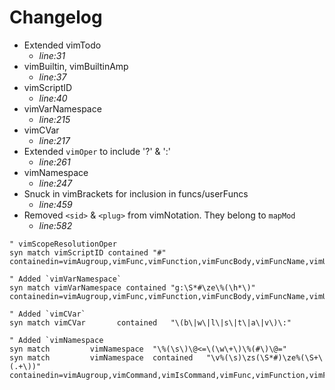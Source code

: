 # Changelog #

- Extended vimTodo
  - *line:31*
- vimBuiltin, vimBuiltinAmp
  - *line:37*
- vimScriptID 
  - *line:40*
- vimVarNamespace
  - *line:215*
- vimCVar
  - *line:217*
- Extended `vimOper` to include '?' & ':'
  - *line:261*
- vimNamespace
  - *line:247*
- Snuck in vimBrackets for inclusion in funcs/userFuncs
  - *line:459*
- Removed `<sid>` & `<plug>` from vimNotation. They belong to `mapMod`
  - *line:582*

```viml
" vimScopeResolutionOper
syn match vimScriptID contained "#"	containedin=vimAugroup,vimFunc,vimFunction,vimFuncBody,vimFuncName,vimUserCmd,vimUserCommand,vimUserFunc,vimVar,vimFBVar,vimCVar,vimVarNamespace

" Added `vimVarNamespace`
syn match vimVarNamespace contained	"g:\S*#\ze\%(\h*\)"	containedin=vimAugroup,vimFunc,vimFunction,vimFuncBody,vimFuncName,vimUserCmd,vimUserCommand,vimUserFunc,vimVar,vimFBVar,vimCVar,vimVarNamespace

" Added `vimCVar`
syn match vimCVar       contained   "\(b\|w\|l\|s\|t\|a\|v\)\:"

" Added `vimNamespace
syn match         vimNamespace	"\%(\s\)\@<=\(\w\+\)\%(#\)\@="
syn match         vimNamespace	contained	"\v%(\s)\zs(\S*#)\ze%(\S+\(.+\))"	containedin=vimAugroup,vimCommand,vimIsCommand,vimFunc,vimFunction,vimFuncBody,vimFuncBodyList,vimFuncName,vimUserCmd,vimUserCommand,vimUserFunc,vimVar,vimFBVar,vimCVar,vimVarNamespace

```
